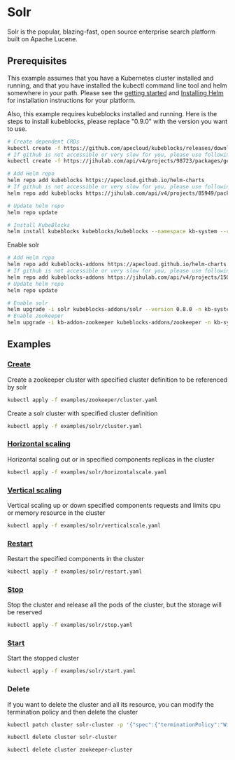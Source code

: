 # Solr

Solr is the popular, blazing-fast, open source enterprise search platform built on Apache Lucene.

## Prerequisites

This example assumes that you have a Kubernetes cluster installed and running, and that you have installed the kubectl command line tool and helm somewhere in your path. Please see the [getting started](https://kubernetes.io/docs/setup/)  and [Installing Helm](https://helm.sh/docs/intro/install/) for installation instructions for your platform.

Also, this example requires kubeblocks installed and running. Here is the steps to install kubeblocks, please replace "0.9.0" with the version you want to use.
```bash
# Create dependent CRDs
kubectl create -f https://github.com/apecloud/kubeblocks/releases/download/v0.9.0/kubeblocks_crds.yaml
# If github is not accessible or very slow for you, please use following command instead
kubectl create -f https://jihulab.com/api/v4/projects/98723/packages/generic/kubeblocks/v0.9.0/kubeblocks_crds.yaml

# Add Helm repo 
helm repo add kubeblocks https://apecloud.github.io/helm-charts
# If github is not accessible or very slow for you, please use following repo instead
helm repo add kubeblocks https://jihulab.com/api/v4/projects/85949/packages/helm/stable

# Update helm repo
helm repo update

# Install KubeBlocks
helm install kubeblocks kubeblocks/kubeblocks --namespace kb-system --create-namespace --version="0.9.0"
```
Enable solr
```bash
# Add Helm repo 
helm repo add kubeblocks-addons https://apecloud.github.io/helm-charts
# If github is not accessible or very slow for you, please use following repo instead
helm repo add kubeblocks-addons https://jihulab.com/api/v4/projects/150246/packages/helm/stable
# Update helm repo
helm repo update

# Enable solr 
helm upgrade -i solr kubeblocks-addons/solr --version 0.8.0 -n kb-system  
# Enable zookeeper
helm upgrade -i kb-addon-zookeeper kubeblocks-addons/zookeeper -n kb-system --version 0.9.0 
``` 

## Examples

### [Create](./../../examples/solr/cluster.yaml) 
Create a zookeeper cluster with specified cluster definition to be referenced by solr
```bash
kubectl apply -f examples/zookeeper/cluster.yaml
```
Create a solr cluster with specified cluster definition 
```bash
kubectl apply -f examples/solr/cluster.yaml
```

### [Horizontal scaling](./../../examples/solr/horizontalscale.yaml)
Horizontal scaling out or in specified components replicas in the cluster
```bash
kubectl apply -f examples/solr/horizontalscale.yaml
```

### [Vertical scaling](./../../examples/solr/verticalscale.yaml)
Vertical scaling up or down specified components requests and limits cpu or memory resource in the cluster
```bash
kubectl apply -f examples/solr/verticalscale.yaml
```

### [Restart](./../../examples/solr/restart.yaml)
Restart the specified components in the cluster
```bash
kubectl apply -f examples/solr/restart.yaml
```

### [Stop](./../../examples/solr/stop.yaml)
Stop the cluster and release all the pods of the cluster, but the storage will be reserved
```bash
kubectl apply -f examples/solr/stop.yaml
```

### [Start](./../../examples/solr/start.yaml)
Start the stopped cluster
```bash
kubectl apply -f examples/solr/start.yaml
```

### Delete
If you want to delete the cluster and all its resource, you can modify the termination policy and then delete the cluster
```bash
kubectl patch cluster solr-cluster -p '{"spec":{"terminationPolicy":"WipeOut"}}' --type="merge"

kubectl delete cluster solr-cluster

kubectl delete cluster zookeeper-cluster
```
